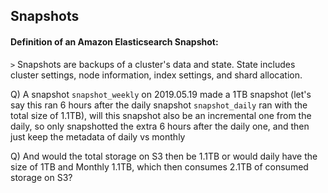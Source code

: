 ## Snapshots



#### Definition of an Amazon Elasticsearch Snapshot:

`>` Snapshots are backups of a cluster's data and state. State includes cluster settings, node information, index settings, and shard allocation. 

Q) A snapshot `snapshot_weekly` on 2019.05.19 made a 1TB snapshot (let's say this ran 6 hours after the daily snapshot `snapshot_daily` ran with the total size of 1.1TB), will this snapshot also be an incremental one from the daily, so only snapshotted the extra 6 hours after the daily one, and then just keep the metadata of daily vs monthly

Q) And would the total storage on S3 then be 1.1TB or would daily have the size of 1TB and Monthly 1.1TB, which then consumes 2.1TB of consumed storage on S3?
